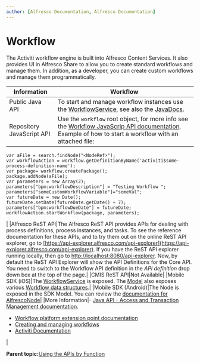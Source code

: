 ```yaml
---
author: [Alfresco Documentation, Alfresco Documentation]
---
```


# Workflow

The Activiti workflow engine is built into Alfresco Content Services. It also provides UI in Alfresco Share to allow you to create standard workflows and manage them. In addition, as a developer, you can create custom workflows and manage them programmatically.

|Information|Workflow|
|-----------|--------|
|Public Java API|To start and manage workflow instances use the [WorkflowService](dev-services-workflow.md), see also the [JavaDocs](http://dev.alfresco.com/resource/docs/java/org/alfresco/service/cmr/workflow/WorkflowService.html).|
|Repository JavaScript API|Use the `workflow` root object, for more info see the [Workflow JavaScrip API documentation](API-JS-WorkflowService.md). Example of how to start a workflow with an attached file:

```
var aFile = search.findNode("<NodeRef>");
var workflowAction = workflow.getDefinitionByName('activiti$some-process-definition-name');
var package= workflow.createPackage();
package.addNode(aFile);
var parameters = new Array(2);
parameters["bpm:workflowDescription"] = "Testing Workflow ";
parameters["someCustomWorkflowVariable"]="someVal";
var futureDate = new Date();
futureDate.setDate(futureDate.getDate() + 7);
parameters["bpm:workflowDueDate"] = futureDate; 
workflowAction.startWorkflow(package, parameters);               
```

|
|Alfresco ReST API|The Alfresco ReST API provides APIs for dealing with process definitions, process instances, and tasks. To see the reference documentation for these APIs, and to try them out on the online ReST API explorer, go to [https://api-explorer.alfresco.com/api-explorer](https://api-explorer.alfresco.com/api-explorer). If you have the ReST API explorer running locally, then go to [http://localhost:8080/api-explorer](http://localhost:8080/api-explorer). Now, by default the ReST API Explorer will show the API Definitions for the Core API. You need to switch to the Workflow API definition in the *API definition* drop down box at the top of the page.|
|CMIS ReST API|Not Available|
|Mobile SDK \(iOS\)|The [WorkflowService](http://docs.alfresco.com/mobile_sdk/ios/references/services/AlfrescoWorkflowService.html) is exposed. The [Model](http://docs.alfresco.com/mobile_sdk/ios/references/model/Model.html) also exposes various [Workflow data structures](http://docs.alfresco.com/mobile_sdk/ios/references/model/AlfrescoWorkflowProcess.html).|
|Mobile SDK \(Android\)|The Node is exposed in the SDK Model. You can review the [documentation for AlfrescoNode](http://docs.alfresco.com/mobile_sdk/android/references/client_api/model/Node.html)|
|More Information|-   [Java API - Access and Transaction Management documentation](dev-extension-points-public-java-api.md).
-   [Workflow platform extension point documentation](dev-extension-points-workflow.md)
-   [Creating and managing workflows](../topics/wf-howto.md)
-   [Activiti Documentation](http://docs.alfresco.com/activiti/topics/welcome.html)

|

**Parent topic:**[Using the APIs by Function](../concepts/dev-api-by-function.md)

